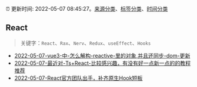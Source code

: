 :alarm_clock: 更新时间: 2022-05-07 08:45:27。[来源分类](../README.md)、[标签分类](../TAGS.md)、[时间分类](../TIMELINE.md)

## React


> 关键字：`React`、`Rax`、`Nerv`、`Redux`、`useEffect`、`Hooks`



- [2022-05-07-vue3-中-怎么解构-reactive-里的对象,并且还同步-dom-更新](https://www.v2ex.com/t/851397) 
- [2022-05-07-最近对-Ts+React-比较感兴趣，有没有好一点新一点的的教程推荐](https://www.v2ex.com/t/851392) 
- [2022-05-07-React官方团队出手，补齐原生Hook短板](https://toutiao.io/k/jvxjgvd) 